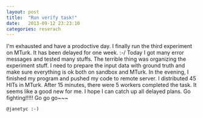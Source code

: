 ```yaml
---
layout: post
title:  "Run verify task!"
date:   2013-09-12 23:23:10
categories: reserach
---
```

I'm exhausted and have a prodoctive day. I finally run the third experiment on MTurk. It has been delayed for one week. :-/ Today I got many error messages and tested many stuffs. The terrible thing was organizing the experiment stuff. I need to prepare the input data with ground truth and make sure everything is ok both on sandbox and MTurk. In the evening, I finished my program and pushed my code to remote server. I distributed 45 HITs in MTurk. After 15 minutes, there were 5 workers completed the task. It seems like a good new for me. I hope I can catch up all delayed plans. Go fighting!!!!! Go go go~~~

`@janetyc :-)`

